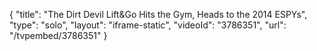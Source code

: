 {
    "title": "The Dirt Devil Lift&Go Hits the Gym, Heads to the 2014 ESPYs",
    "type": "solo",
    "layout": "iframe-static",
    "videoId": "3786351",
    "url": "\/tvpembed\/3786351"
}